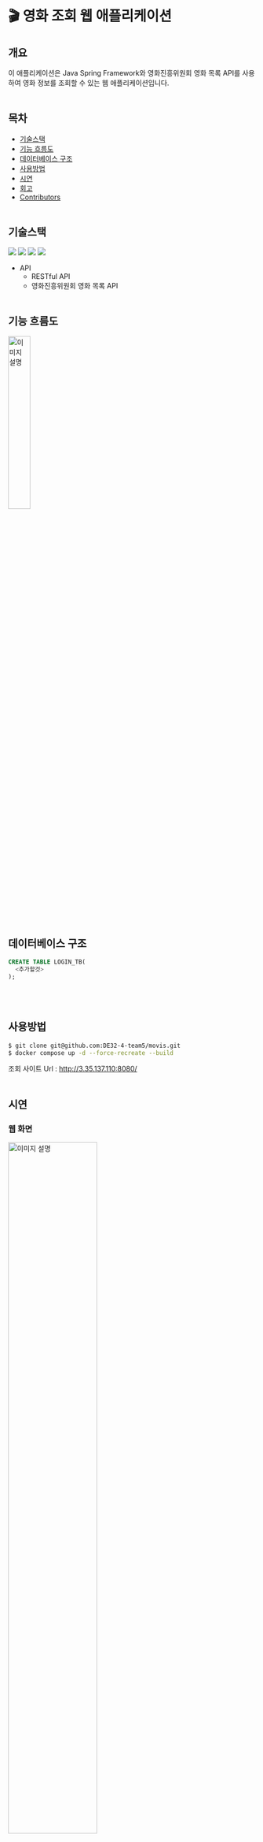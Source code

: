 # 🎬 영화 조회 웹 애플리케이션

## 개요
이 애플리케이션은 Java Spring Framework와 영화진흥위원회 영화 목록 API를 사용하여 영화 정보를 조회할 수 있는 웹 애플리케이션입니다. 
<br></br>

## 목차
- [기술스택](#기술스택)
- [기능 흐름도](#기능-흐름도)
- [데이터베이스 구조](#데이터베이스-구조)
- [사용방법](#사용방법)
- [시연](#시연)
- [회고](#회고)
- [Contributors](#Contributors)
<br></br>

## 기술스택
<img src="https://img.shields.io/badge/java-007396?style=for-the-badge&logo=java&logoColor=white"> <img src="https://img.shields.io/badge/springboot-6DB33F?style=for-the-badge&logo=springboot&logoColor=white"> <img src="https://img.shields.io/badge/Airflow-017CEE?style=for-the-badge&logo=apacheairflow&logoColor=white"> <img src="https://img.shields.io/badge/Thymeleaf-005F0F?style=for-the-badge&logo=thymeleaf&logoColor=white">
- API
  - RESTful API
  - 영화진흥위원회 영화 목록 API
<br></br>

## 기능 흐름도
<img src="https://github.com/user-attachments/assets/9779b12d-90b4-4f54-a2be-29f2af602bd9" alt="이미지 설명" width="30%" height="30%">
<br></br>

## 데이터베이스 구조
```sql
CREATE TABLE LOGIN_TB(
  <추가할것>
);
```
<br></br>

## 사용방법
```bash
$ git clone git@github.com:DE32-4-team5/movis.git
$ docker compose up -d --force-recreate --build
```
조회 사이트 Url : http://3.35.137.110:8080/
<br></br>

## 시연
### 웹 화면
<img src="https://github.com/user-attachments/assets/01f00478-9703-47a1-8130-608e795537a2" alt="이미지 설명" width="60%" height="60%">

### 조회 결과
<img src="https://github.com/user-attachments/assets/d7f6c800-a8ec-4f24-80c6-92ccb473ea88" alt="이미지 설명" width="50%" height="50%">

## 회고
### 좋은 점
- 초반에 진행한 영화 API와 Airflow를 복습하며, Spring Boot를 DB에 연결하고 Docker Compose를 통해 하나의 애플리케이션으로 동작시키는 방법을 다시 배울 수 있었다.
- 빠른 의사결정과 단순화된 목표 덕분에 기한 내에 프로젝트를 일정 수준 완성할 수 있었고, API 통신 및 CSV 파일을 DB에 입력하는 다양한 방법을 시도하면서 SQL 쿼리 학습의 기회를 가졌다.
- 프로젝트에 관한 원활한 소통과 열정 덕분에 기한 내에 프로젝트가 빠르게 진행 되었다.
### 아쉬운 점
- 짧은 기한으로 인해 목표가 단순화되면서 프로젝트가 너무 간단해졌다는 느낌을 받았다. 
- Java 코드를 읽을 줄은 알지만 작성하는 데 어려움이 있었고, Spring Boot 구조에 대한 이해가 부족하다고 느꼈다.
### 개선할 점
- 제한된 기한 내에도 다양한 기능을 추가할 수 있는 역량을 키워야 한다.
- Java 언어와 Spring Boot 구조에 대한 추가 학습을 통해 더 많은 기능을 구현할 수 있도록 학습해야 한다.
<br></br>

## Contributors

<br></br>
